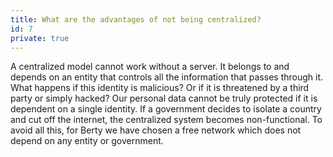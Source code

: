 ```yaml
---
title: What are the advantages of not being centralized? 
id: 7
private: true
---
```


A centralized model cannot work without a server. It belongs to and depends on an entity that controls all the information that passes through it. What happens if this identity is malicious? Or if it is threatened by a third party or simply hacked? Our personal data cannot be truly protected if it is dependent on a single identity. If a government decides to isolate a country and cut off the internet, the centralized system becomes non-functional. To avoid all this, for Berty we have chosen a free network which does not depend on any entity or government.
